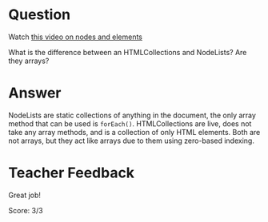 # Question
Watch [this video on nodes and elements](https://www.youtube.com/watch?v=rhvec8cXLlo)

What is the difference between an HTMLCollections and NodeLists? Are they arrays?

# Answer
NodeLists are static collections of anything in the document, the only array method that can be used is `forEach()`. HTMLCollections are live, does not take any array methods, and is a collection of only HTML elements. Both are not arrays, but they act like arrays due to them using zero-based indexing.

# Teacher Feedback

Great job!

Score: 3/3
